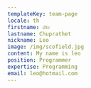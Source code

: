 ```yaml
---
templateKey: team-page
locale: th
firstname: ประ
lastname: Chuprathet
nickname: Leo
image: /img/scofield.jpg
content: My name is leo
position: Programmer
expertise: Programming
email: leo@hotmail.com
---
```


